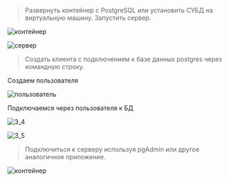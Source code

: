 
> Развернуть контейнер с PostgreSQL или установить СУБД на виртуальную машину.
> Запустить сервер.

![контейнер](images/3_1.png "контейнер")

![сервер](images/3_2.png "сервер")

> Создать клиента с подключением к базе данных postgres через командную строку.

Создаем пользователя

![пользователь](images/3_3.png "пользователь")

Подключаемся через пользователя к БД

![3_4](images/3_4.png)

![3_5](images/3_5.png "контейнер")

> Подключиться к серверу используя pgAdmin или другое аналогичное приложение.

![контейнер](images/3_6.png "контейнер")
